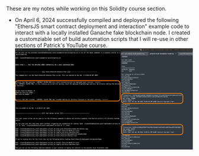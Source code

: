 These are my notes while working on this Solidity course section.

- On April 6, 2024 successfully compiled and deployed the following "EthersJS smart contract deployment and interaction" example code to interact with a locally installed Ganache fake blockchain node. I created a customziable set of build automation scripts that I will re-use in other sections of Patrick's YouTube course.
![alt text](./notes/image1.png) 